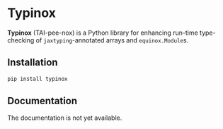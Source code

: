 Typinox
=======

**Typinox** (TAI-pee-nox) is a Python library for enhancing run-time type-checking of
`jaxtyping`-annotated arrays and `equinox.Module`s.

Installation
------------

```bash
pip install typinox
```

Documentation
-------------

The documentation is not yet available.

